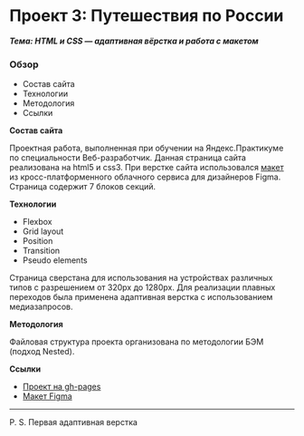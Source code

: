 # Проект 3: Путешествия по России

***Тема: HTML и CSS — адаптивная вёрстка и работа с макетом***

### Обзор
* Состав сайта
* Технологии
* Методология
* Ссылки

**Состав сайта**

Проектная работа, выполненная при обучении на Яндекс.Практикуме по специальности Веб-разработчик.
Данная страница сайта реализована  на html5 и css3.
При верстке сайта использовался [макет](https://www.figma.com/file/5S2WSbEFL6awjVWJ0NWL8Q/Sprint-3_-Russia-_-desktop-%2B-mobile?node-id=28503-0&t=fOvJTqCiQE2PYi5W-0) из кросс-платформенного
облачного сервиса для дизайнеров Figma.
Страница  содержит 7 блоков секций.

**Технологии**

+ Flexbox
+ Grid layout
+ Position
+ Transition
+ Pseudo elements

Страница  сверстана для использования на устройствах различных типов
с разрешением от 320px до 1280px. Для реализации плавных переходов
была применена адаптивная верстка с использованием медиазапросов.


**Методология**

Файловая структура проекта организована по методологии БЭМ (подход Nested).


**Ссылки**

+ [Проект на gh-pages](https://fufelschmerts.github.io/travel-russia/)
+ [Макет Figma](https://www.figma.com/file/5S2WSbEFL6awjVWJ0NWL8Q/Sprint-3_-Russia-_-desktop-%2B-mobile?node-id=28503-0&t=fOvJTqCiQE2PYi5W-0)

---
P. S. Первая адаптивная верстка


